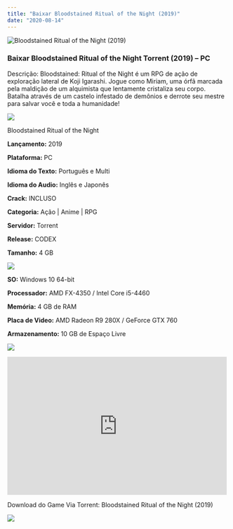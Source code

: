 ```yaml
---
title: "Baixar Bloodstained Ritual of the Night (2019)"
date: "2020-08-14"
---
```


![Bloodstained Ritual of the Night (2019)](https://1.bp.blogspot.com/-nbM6MySaPa0/XtVfePNdi6I/AAAAAAAAAeM/hvkJLSpyiy0iCHND6JKtdKORi46IidivwCNcBGAsYHQ/s320/poster.jpg "Bloodstained Ritual of the Night (2019)")

### Baixar Bloodstained Ritual of the Night Torrent (2019) – PC

Descrição: Bloodstained: Ritual of the Night é um RPG de ação de exploração lateral de Koji Igarashi. Jogue como Miriam, uma órfã marcada pela maldição de um alquimista que lentamente cristaliza seu corpo. Batalha através de um castelo infestado de demônios e derrote seu mestre para salvar você e toda a humanidade!

![](https://1.bp.blogspot.com/-XIAoZor_ewQ/Xt6k8H1cWZI/AAAAAAAAAi0/oGRR_ah4Rf449lfQQZDiX_22jAu7LLnJACPcBGAYYCw/s400/Bot{1e4a638742c4ba6e593ba415a1cdf07bd8fcfe8eb821de52635c6c59191c9881}25C3{1e4a638742c4ba6e593ba415a1cdf07bd8fcfe8eb821de52635c6c59191c9881}25A3o{1e4a638742c4ba6e593ba415a1cdf07bd8fcfe8eb821de52635c6c59191c9881}2Bde{1e4a638742c4ba6e593ba415a1cdf07bd8fcfe8eb821de52635c6c59191c9881}2BInforma{1e4a638742c4ba6e593ba415a1cdf07bd8fcfe8eb821de52635c6c59191c9881}25C3{1e4a638742c4ba6e593ba415a1cdf07bd8fcfe8eb821de52635c6c59191c9881}25A7{1e4a638742c4ba6e593ba415a1cdf07bd8fcfe8eb821de52635c6c59191c9881}25C3{1e4a638742c4ba6e593ba415a1cdf07bd8fcfe8eb821de52635c6c59191c9881}25B5es.jpg)

Bloodstained Ritual of the Night

**Lançamento:** 2019

**Plataforma:** PC

**Idioma do Texto:** Português e Multi

**Idioma do Audio:** Inglês e Japonês

**Crack:** INCLUSO

**Categoria:** Ação | Anime | RPG

**Servidor:** Torrent

**Release:** CODEX

**Tamanho:** 4 GB

![](https://1.bp.blogspot.com/-h4INo_OBwls/Xt6lEEMpxNI/AAAAAAAAAi4/JjyyoRDYOagV83dzmOlHFitCwsklVMs6ACPcBGAYYCw/s400/Bot{1e4a638742c4ba6e593ba415a1cdf07bd8fcfe8eb821de52635c6c59191c9881}25C3{1e4a638742c4ba6e593ba415a1cdf07bd8fcfe8eb821de52635c6c59191c9881}25A3o{1e4a638742c4ba6e593ba415a1cdf07bd8fcfe8eb821de52635c6c59191c9881}2Bde{1e4a638742c4ba6e593ba415a1cdf07bd8fcfe8eb821de52635c6c59191c9881}2BRequisitos.jpg)

**SO:** Windows 10 64-bit

**Processador:** AMD FX-4350 / Intel Core i5-4460

**Memória:** 4 GB de RAM

**Placa de Video:** AMD Radeon R9 280X / GeForce GTX 760

**Armazenamento:** 10 GB de Espaço Livre

![](https://1.bp.blogspot.com/-rcYyVsnA81c/Xt6lZMZ2XiI/AAAAAAAAAjA/1MF2KKFyKSoUtwrodSDJRdpQoMNmnHOhwCPcBGAYYCw/s400/Bot{1e4a638742c4ba6e593ba415a1cdf07bd8fcfe8eb821de52635c6c59191c9881}25C3{1e4a638742c4ba6e593ba415a1cdf07bd8fcfe8eb821de52635c6c59191c9881}25A3o{1e4a638742c4ba6e593ba415a1cdf07bd8fcfe8eb821de52635c6c59191c9881}2Bde{1e4a638742c4ba6e593ba415a1cdf07bd8fcfe8eb821de52635c6c59191c9881}2BTrailer.jpg)

<iframe allow="accelerometer; autoplay; encrypted-media; gyroscope; picture-in-picture" allowfullscreen frameborder="0" height="315" src="https://www.youtube.com/embed/N6ofXOMrUQE" width="500"></iframe>

Download do Game Via Torrent: Bloodstained Ritual of the Night (2019)

[![](https://1.bp.blogspot.com/-Rkir3Cy7E90/XthUbQKV_OI/AAAAAAAAAgU/XswmzuR3U-wvGJ7iq2xEAAlS2Ub5TQsdQCEwYBhgLKs4DAL1OcqyMaZ2-iV_NDmeeKhj_pBi31rqM0MEiW81QwNYKv7uwk3u8qJGqEpPWvuI1qRq-U2WVp-IDoJfxZ6K7Ey5fUTIQik0rAkuc4QrQgMNrEfVp4J355Zd1WsakcY3t5C33C0jjDb0xGquXGLeaPqMRRZ8lsGNLuSX79HzzYaKYwDVAo4zjZHZTflcPbDIdFwENWHOYLyY1WGCualJYd49arcT-4YH_Ojd2QNpSIPU73jvxzTr6ppVFkILZgnQfx2F6ovI2uIvBcMP0xBI11bHTtcnVpjYf4DpRImho0xmHgGOgjjmjLToyDolRegF_tFfSryeb6Qmznzbg_ZvBCfY-PtzvVB5BwZzAWN71F6i7lVd2Xt-eZxkh4dDtB10ZouKAqYDp9rWz41obOkyzAeUUo3Lfr49AGAytFOd8acE6jGRG846hz1z9_WeIhAYeyCpTpmXAFfdZLIklROJ8QwRNWWkrJ-DALhi4o4ML8As34WnDw2dIRDwMpMbfAy2sLbVWY8Ypke3XjSdBUWrt26Sv5tjvFm2PQgCCCXYMGFJqHn8fb4grspaQa_yA-GRXuuOc5EyctHIwXR25Gponi_LXErltiKRgc8Bcu7IYMJ7D4fYF/s1600/Bot{1e4a638742c4ba6e593ba415a1cdf07bd8fcfe8eb821de52635c6c59191c9881}25C3{1e4a638742c4ba6e593ba415a1cdf07bd8fcfe8eb821de52635c6c59191c9881}25A3o{1e4a638742c4ba6e593ba415a1cdf07bd8fcfe8eb821de52635c6c59191c9881}2Bde{1e4a638742c4ba6e593ba415a1cdf07bd8fcfe8eb821de52635c6c59191c9881}2BDownload.jpg)](399a95ce95b650e63aef91c0de9c0509ca668f6f&dn=Bloodstained.Ritual.of.the.Night-CODEX&tr=http{1e4a638742c4ba6e593ba415a1cdf07bd8fcfe8eb821de52635c6c59191c9881}3A{1e4a638742c4ba6e593ba415a1cdf07bd8fcfe8eb821de52635c6c59191c9881}2F{1e4a638742c4ba6e593ba415a1cdf07bd8fcfe8eb821de52635c6c59191c9881}2Ftracker.trackerfix.com{1e4a638742c4ba6e593ba415a1cdf07bd8fcfe8eb821de52635c6c59191c9881}3A80{1e4a638742c4ba6e593ba415a1cdf07bd8fcfe8eb821de52635c6c59191c9881}2Fannounce&tr=udp{1e4a638742c4ba6e593ba415a1cdf07bd8fcfe8eb821de52635c6c59191c9881}3A{1e4a638742c4ba6e593ba415a1cdf07bd8fcfe8eb821de52635c6c59191c9881}2F{1e4a638742c4ba6e593ba415a1cdf07bd8fcfe8eb821de52635c6c59191c9881}2F9.rarbg.me{1e4a638742c4ba6e593ba415a1cdf07bd8fcfe8eb821de52635c6c59191c9881}3A2770&tr=udp{1e4a638742c4ba6e593ba415a1cdf07bd8fcfe8eb821de52635c6c59191c9881}3A{1e4a638742c4ba6e593ba415a1cdf07bd8fcfe8eb821de52635c6c59191c9881}2F{1e4a638742c4ba6e593ba415a1cdf07bd8fcfe8eb821de52635c6c59191c9881}2F9.rarbg.to{1e4a638742c4ba6e593ba415a1cdf07bd8fcfe8eb821de52635c6c59191c9881}3A2730)
